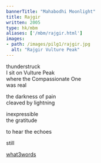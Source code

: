 ```yaml
---
bannerTitle: "Mahabodhi Moonlight" 
title: Rajgir
written: 2005
type: hk/mbm
aliases: ['/mbm/rajgir.html']
images:
- path: /images/pilg1/rajgir.jpg 
  alt: "Rajgir Vulture Peak"
---
```


thunderstruck  
I sit on Vulture Peak  
where the Compassionate One  
was real
 
the darkness of pain  
cleaved by lightning  

inexpressible  
the gratitude

to hear the echoes  

still

[what3words](https://what3words.com/emblem.counts.basically)
